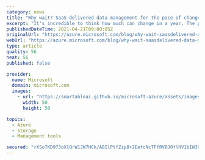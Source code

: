 ```yaml
---
category: news
title: "Why wait? SaaS-delivered data management for the pace of change"
excerpt: "It's incredible to think how much can change in a year. The past year has seen unprecedented digital transformation, with 90 percent of companies reporting cloud usage higher than planned over past year."
publishedDateTime: 2021-04-21T09:00:05Z
originalUrl: "https://azure.microsoft.com/blog/why-wait-saasdelivered-data-management-for-the-pace-of-change/"
webUrl: "https://azure.microsoft.com/blog/why-wait-saasdelivered-data-management-for-the-pace-of-change/"
type: article
quality: 56
heat: 56
published: false

provider:
  name: Microsoft
  domain: microsoft.com
  images:
    - url: "https://smartableai.github.io/microsoft-azure/assets/images/organizations/microsoft.com-50x50.jpg"
      width: 50
      height: 50

topics:
  - Azure
  - Storage
  - Management tools

secured: "rXSo7KD973oXlQrW1JW7HCk/A8IlPtfZip8+2EefcNcTFfRV0J0flHV1bIW3XLZhwoaXcgQbPfXQtJ8Ps/JGC8aV/VAjmfKKJRF/xexw92g8Ho6IGVYhGQtuGZkVN1tvpxIzlOxqNLJQk7dUrbASmACkAdp2lKKZQogpKTeVVjRj4PvgiFbLkyNsRyTRPOX0xOP7jSZlIQ8yQmAqiu+pW644AjG46kU02eKGmT/UzyKde1JQuEdit0Ge9ZO6+uXyfasnsbpXUDMFbAYYC0UXJa3jv8zmwWgTgKpQi3GQWVN8z+iUXQQ3O5cVBz+QtuiWA7LQRk8cy31XBsL/Dg4yAcWlZE4hiKiG/O4DbaDy2BM=;53QBTaXU6ZtYv1ikt5XvDw=="
---
```


